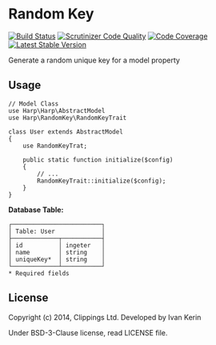 Random Key
==========

[![Build Status](https://travis-ci.org/harp-orm/random-key.png?branch=master)](https://travis-ci.org/harp-orm/random-key)
[![Scrutinizer Code Quality](https://scrutinizer-ci.com/g/harp-orm/random-key/badges/quality-score.png)](https://scrutinizer-ci.com/g/harp-orm/random-key/)
[![Code Coverage](https://scrutinizer-ci.com/g/harp-orm/random-key/badges/coverage.png)](https://scrutinizer-ci.com/g/harp-orm/random-key/)
[![Latest Stable Version](https://poser.pugx.org/harp-orm/random-key/v/stable.png)](https://packagist.org/packages/harp-orm/random-key)

Generate a random unique key for a model property

Usage
-----

```
// Model Class
use Harp\Harp\AbstractModel
use Harp\RandomKey\RandomKeyTrait

class User extends AbstractModel
{
    use RandomKeyTrat;

    public static function initialize($config)
    {
        // ...
        RandomKeyTrait::initialize($config);
    }
}
```

__Database Table:__

```
┌─────────────────────────┐
│ Table: User             │
├─────────────┬───────────┤
│ id          │ ingeter   │
│ name        │ string    │
│ uniqueKey*  │ string    │
└─────────────┴───────────┘
* Required fields
```

License
-------

Copyright (c) 2014, Clippings Ltd. Developed by Ivan Kerin

Under BSD-3-Clause license, read LICENSE file.
